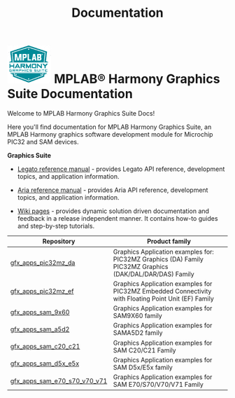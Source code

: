 ﻿---
title: Documentation
nav_order: 90
---

# ![Microchip Technology](./docs/legato/generator/mhgs.png) MPLAB® Harmony Graphics Suite Documentation

Welcome to MPLAB Harmony Graphics Suite Docs!

Here you'll find documentation for MPLAB Harmony Graphics Suite, an MPLAB Harmony graphics software development module for Microchip PIC32 and SAM devices.

**Graphics Suite** 

* [Legato reference manual](https://microchip-mplab-harmony.github.io/gfx/docs/legato/html/index.html) -  provides Legato API reference, development topics, and application information.

* [Aria reference manual](https://microchip-mplab-harmony.github.io/gfx/docs/aria/html/frames.html?frmname=topic&frmfile=index.html) -  provides Aria API reference, development topics, and application information.

* [Wiki pages](https://github.com/Microchip-MPLAB-Harmony/gfx/wiki) - provides dynamic solution driven documentation and feedback in a release independent manner. It contains how-to guides and step-by-step tutorials.



| Repository | Product family |
| ---------- | -------------- |
| [gfx_apps_pic32mz_da](https://github.com/Microchip-MPLAB-Harmony/gfx_apps_pic32mz_da) | Graphics Application examples for: <br> PIC32MZ Graphics (DA) Family <br> PIC32MZ Graphics (DAK/DAL/DAR/DAS) Family |
| [gfx_apps_pic32mz_ef](https://github.com/Microchip-MPLAB-Harmony/gfx_apps_pic32mz_ef) | Graphics Application examples for PIC32MZ Embedded Connectivity with Floating Point Unit (EF) Family |
| [gfx_apps_sam_9x60](https://github.com/Microchip-MPLAB-Harmony/gfx_apps_sam_9x60) | Graphics Application examples for SAM9X60 family |
| [gfx_apps_sam_a5d2](https://github.com/Microchip-MPLAB-Harmony/gfx_apps_sam_a5d2) | Graphics Application examples for SAMA5D2 family |
| [gfx_apps_sam_c20_c21](https://github.com/Microchip-MPLAB-Harmony/gfx_apps_sam_c20_c21) | Graphics Application examples for SAM C20/C21 Family |
| [gfx_apps_sam_d5x_e5x](https://github.com/Microchip-MPLAB-Harmony/gfx_apps_sam_d5x_e5x) | Graphics Application examples for SAM D5x/E5x family|
| [gfx_apps_sam_e70_s70_v70_v71](https://github.com/Microchip-MPLAB-Harmony/gfx_apps_sam_e70_s70_v70_v71) | Graphics Application examples for SAM E70/S70/V70/V71 Family |
